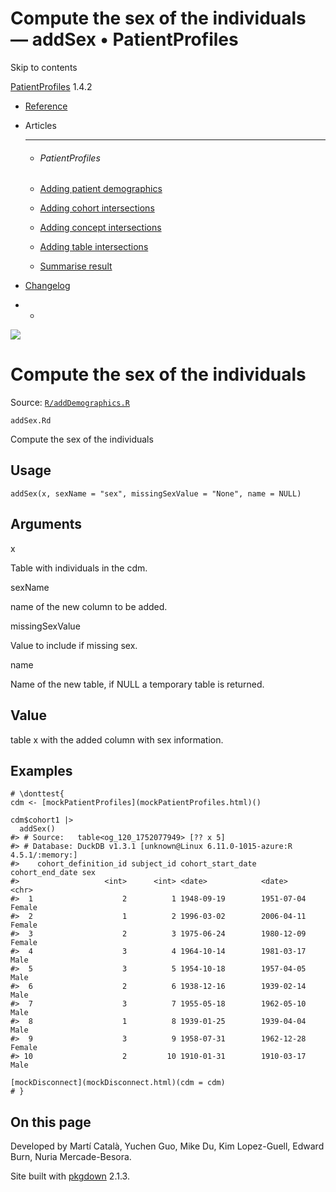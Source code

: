 # Compute the sex of the individuals — addSex • PatientProfiles

Skip to contents

[PatientProfiles](../index.html) 1.4.2

  * [Reference](../reference/index.html)
  * Articles
    * * * *

    * ###### PatientProfiles

    * [Adding patient demographics](../articles/demographics.html)
    * [Adding cohort intersections](../articles/cohort-intersect.html)
    * [Adding concept intersections](../articles/concept-intersect.html)
    * [Adding table intersections](../articles/table-intersect.html)
    * [Summarise result](../articles/summarise.html)
  * [Changelog](../news/index.html)


  *   * [](https://github.com/darwin-eu/PatientProfiles/)



![](../logo.png)

# Compute the sex of the individuals

Source: [`R/addDemographics.R`](https://github.com/darwin-eu/PatientProfiles/blob/v1.4.2/R/addDemographics.R)

`addSex.Rd`

Compute the sex of the individuals

## Usage
    
    
    addSex(x, sexName = "sex", missingSexValue = "None", name = NULL)

## Arguments

x
    

Table with individuals in the cdm.

sexName
    

name of the new column to be added.

missingSexValue
    

Value to include if missing sex.

name
    

Name of the new table, if NULL a temporary table is returned.

## Value

table x with the added column with sex information.

## Examples
    
    
    # \donttest{
    cdm <- [mockPatientProfiles](mockPatientProfiles.html)()
    
    cdm$cohort1 |>
      addSex()
    #> # Source:   table<og_120_1752077949> [?? x 5]
    #> # Database: DuckDB v1.3.1 [unknown@Linux 6.11.0-1015-azure:R 4.5.1/:memory:]
    #>    cohort_definition_id subject_id cohort_start_date cohort_end_date sex   
    #>                   <int>      <int> <date>            <date>          <chr> 
    #>  1                    2          1 1948-09-19        1951-07-04      Female
    #>  2                    1          2 1996-03-02        2006-04-11      Female
    #>  3                    2          3 1975-06-24        1980-12-09      Female
    #>  4                    3          4 1964-10-14        1981-03-17      Male  
    #>  5                    3          5 1954-10-18        1957-04-05      Male  
    #>  6                    2          6 1938-12-16        1939-02-14      Male  
    #>  7                    3          7 1955-05-18        1962-05-10      Male  
    #>  8                    1          8 1939-01-25        1939-04-04      Male  
    #>  9                    3          9 1958-07-31        1962-12-28      Female
    #> 10                    2         10 1910-01-31        1910-03-17      Male  
    
    [mockDisconnect](mockDisconnect.html)(cdm = cdm)
    # }
    
    

## On this page

Developed by Martí Català, Yuchen Guo, Mike Du, Kim Lopez-Guell, Edward Burn, Nuria Mercade-Besora.

Site built with [pkgdown](https://pkgdown.r-lib.org/) 2.1.3.
